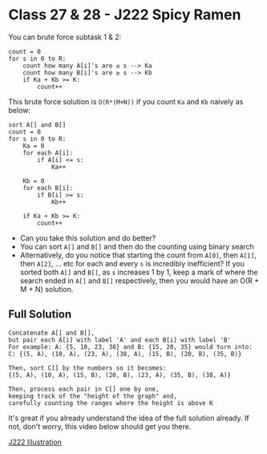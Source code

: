 # Class 27 & 28 - J222 Spicy Ramen
You can brute force subtask 1 & 2:
```
count = 0
for s in 0 to R:
    count how many A[i]'s are ≤ s --> Ka
    count how many B[i]'s are ≥ s --> Kb
    if Ka + Kb >= K:
        count++
```
This brute force solution is `O(R*(M+N))` if you count `Ka` and `Kb` naively as below:
```
sort A[] and B[]
count = 0
for s in 0 to R:
    Ka = 0
    for each A[i]:
        if A[i] <= s:
            Ka++
    
    Kb = 0
    for each B[i]:
        if B[i] >= s:
            Kb++

    if Ka + Kb >= K:
        count++
```
* Can you take this solution and do better? 
* You can sort `A[]` and `B[]` and then do the counting using binary search
* Alternatively, do you notice that starting the count from `A[0]`, then `A[1]`, then `A[2]`, ... etc for each and every `s` is incredibly inefficient? If you sorted both `A[]` and `B[]`, as `s` increases 1 by 1, keep a mark of where the search ended in `A[]` and `B[]` respectively, then you would have an O(R + M + N) solution. 

## Full Solution
```
Concatenate A[] and B[],
but pair each A[i] with label 'A' and each B[i] with label 'B'
For example: A: {5, 10, 23, 38} and B: {15, 20, 35} would turn into:
C: {(5, A), (10, A), (23, A), (38, A), (15, B), (20, B), (35, B)}

Then, sort C[] by the numbers so it becomes:
{(5, A), (10, A), (15, B), (20, B), (23, A), (35, B), (38, A)}

Then, process each pair in C[] one by one, 
keeping track of the "height of the graph" and,
carefully counting the ranges where the height is above K
```

It's great if you already understand the idea of the full solution already. If not, don't worry, this video below should get you there.

[J222 Illustration](https://youtu.be/0Vq5E8QHK8w)
